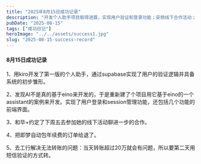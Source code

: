 ```yaml
---
title: "2025年8月15日成功记录"
description: "开发个人助手项目取得进展，实现用户验证和登录功能；安排线下合作活动；处理财务事务包括退订续费和解决转账问题。"
pubDate: "2025-08-15"
tags: ["成功日记"]
heroImage: "../../assets/success1.jpg"
slug: "2025-08-15-success-record"
---
```


#### 8月15日成功记录

1、用kiro开发了第一版的个人助手，通过supabase实现了用户的验证逻辑并具备系统的初步雏形。

2、发现AI不是真的基于eino来开发的，于是重新建了个项目用它基于eino的一个assistant的案例来开发。实现了用户登录和session管理功能，还包括几个功能的前端界面。

3、和毕+约定了下周五去参加她的线下活动聊进一步的合作。

4、把即梦自动包年续费的订单给退了。

5、去工行解决无法转账的问题：当天转账超过20万就会有问题，所以要第二天用短信验证的方式转。
